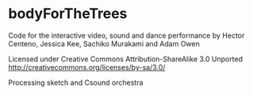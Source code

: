 bodyForTheTrees
===============

Code for the interactive video, sound and dance performance by Hector Centeno, Jessica Kee, Sachiko Murakami and Adam Owen

Licensed under Creative Commons Attribution-ShareAlike 3.0 Unported http://creativecommons.org/licenses/by-sa/3.0/

Processing sketch and Csound orchestra
